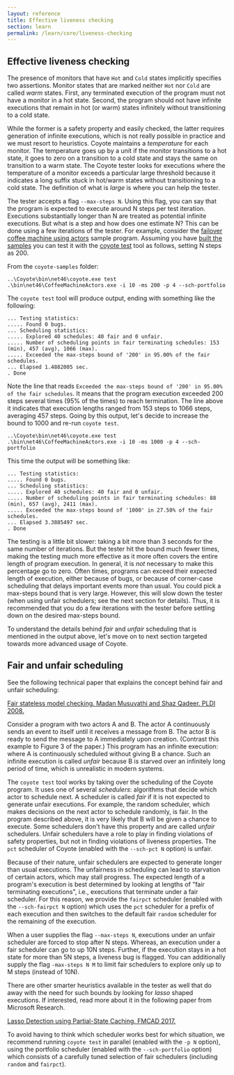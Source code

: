 ```yaml
---
layout: reference
title: Effective liveness checking
section: learn
permalink: /learn/core/liveness-checking
---
```


## Effective liveness checking

The presence of monitors that have `Hot` and `Cold` states implicitly specifies two assertions.
Monitor states that are marked neither `Hot` nor `Cold` are called _warm_ states. First, any
terminated execution of the program must not have a monitor in a hot state. Second, the program
should not have infinite executions that remain in hot (or warm) states infinitely without
transitioning to a cold state.

While the former is a safety property and easily checked, the latter requires generation of infinite
executions, which is not really possible in practice and we must resort to heuristics. Coyote
maintains a _temperature_ for each monitor. The temperature goes up by a unit if the monitor
transitions to a hot state, it goes to zero on a transition to a cold state and stays the same on
transition to a warm state. The Coyote tester looks for executions where the temperature of a
monitor exceeds a particular large threshold because it indicates a long suffix stuck in hot/warm
states without transitioning to a cold state. The definition of what is _large_ is where you can
help the tester.

The tester accepts a flag `--max-steps N`. Using this flag, you can say that the program is expected
to execute around N steps per test iteration. Executions substantially longer than N are treated as
potential infinite executions. But what is a step and how does one estimate N? This can be done
using a few iterations of the tester. For example, consider the [failover coffee machine using
actors](../tutorials/failover-coffee-machine-actors) sample program. Assuming you have
[built the samples](/coyote/learn/get-started/install#building-the-samples) you can test it with
the [coyote test](/coyote/learn/tools/testing) tool as follows, setting N steps as 200.

From the `coyote-samples` folder:

```
..\Coyote\bin\net46\coyote.exe test .\bin\net46\CoffeeMachineActors.exe -i 10 -ms 200 -p 4 --sch-portfolio
```

The `coyote test` tool will produce output, ending with something like the following:

```
... Testing statistics:
..... Found 0 bugs.
... Scheduling statistics:
..... Explored 40 schedules: 40 fair and 0 unfair.
..... Number of scheduling points in fair terminating schedules: 153 (min), 457 (avg), 1066 (max).
..... Exceeded the max-steps bound of '200' in 95.00% of the fair schedules.
... Elapsed 1.4882005 sec.
. Done
```

Note the line that reads `Exceeded the max-steps bound of '200' in 95.00% of the fair schedules`. It
means that the program execution exceeded 200 steps several times (95% of the times) to reach
termination. The line above it indicates that execution lengths ranged from 153 steps to 1066 steps,
averaging 457 steps. Going by this output, let's decide to increase the bound to 1000 and re-run
`coyote test`.

```
..\Coyote\bin\net46\coyote.exe test .\bin\net46\CoffeeMachineActors.exe -i 10 -ms 1000 -p 4 --sch-portfolio
```

This time the output will be something like:

```
... Testing statistics:
..... Found 0 bugs.
... Scheduling statistics:
..... Explored 40 schedules: 40 fair and 0 unfair.
..... Number of scheduling points in fair terminating schedules: 88 (min), 657 (avg), 2411 (max).
..... Exceeded the max-steps bound of '1000' in 27.50% of the fair schedules.
... Elapsed 3.3885497 sec.
. Done
```

The testing is a little bit slower: taking a bit more than 3 seconds for the same number of
iterations. But the tester hit the bound much fewer times, making the testing much more effective as
it more often covers the entire length of program execution. In general, it is _not_ necessary to
make this percentage go to zero. Often times, programs can exceed their expected length of
execution, either because of bugs, or because of corner-case scheduling that delays important events
more than usual. You could pick a max-steps bound that is very large. However, this will slow down
the tester (when using unfair schedulers; see the next section for details). Thus, it is recommended
that you do a few iterations with the tester before settling down on the desired max-steps bound.

To understand the details behind _fair_ and _unfair_ scheduling that is mentioned in the output
above, let's move on to next section targeted towards more advanced usage of Coyote.

## Fair and unfair scheduling

See the following technical paper that explains the concept behind fair and unfair scheduling:

[Fair stateless model checking. Madan Musuvathi and Shaz Qadeer. PLDI
2008.](https://www.microsoft.com/en-us/research/publication/fair-stateless-model-checking/)

Consider a program with two actors A and B. The actor A continuously sends an event to itself until
it receives a message from B. The actor B is ready to send the message to A immediately upon
creation. (Contrast this example to Figure 3 of the paper.) This program has an infinite execution:
where A is continuously scheduled without giving B a chance. Such an infinite execution is called
_unfair_ because B is starved over an infinitely long period of time, which is unrealistic in modern
systems.

The `coyote test` tool works by taking over the scheduling of the Coyote program. It uses one of
several _schedulers_: algorithms that decide which actor to schedule next. A scheduler is called
_fair_ if it is not expected to generate unfair executions. For example, the random scheduler, which
makes decisions on the next actor to schedule randomly, is fair. In the program described above, it
is very likely that B will be given a chance to execute. Some schedulers don't have this property
and are called _unfair_ schedulers. Unfair schedulers have a role to play in finding violations of
safety properties, but not in finding violations of liveness properties. The `pct` scheduler of
Coyote (enabled with the `--sch-pct N` option) is unfair.

Because of their nature, unfair schedulers are expected to generate longer than usual executions.
The unfairness in scheduling can lead to starvation of certain actors, which may stall progress. The
expected length of a program's execution is best determined by looking at lengths of "fair
terminating executions", i.e., executions that terminate under a fair scheduler. For this reason, we
provide the `fairpct` scheduler (enabled with the `--sch-fairpct N` option) which uses the `pct`
scheduler for a prefix of each execution and then switches to the default fair `random` scheduler
for the remaining of the execution.

When a user supplies the flag `--max-steps N`, executions under an unfair scheduler are forced to
stop after N steps. Whereas, an execution under a fair scheduler can go to up 10N steps. Further, if
the execution stays in a hot state for more than 5N steps, a liveness bug is flagged. You can
additionally supply the flag `-max-steps N M` to limit fair schedulers to explore only up to M steps
(instead of 10N).

There are other smarter heuristics available in the tester as well that do away with the need for
such bounds by looking for _lasso_ shaped executions. If interested, read more about it in the
following paper from Microsoft Research.

[Lasso Detection using Partial-State Caching. FMCAD
2017.](https://www.microsoft.com/en-us/research/publication/lasso-detection-using-partial-state-caching-2/)

To avoid having to think which scheduler works best for which situation, we recommend running
`coyote test` in parallel (enabled with the `-p N` option), using the portfolio scheduler (enabled
with the `--sch-portfolio` option) which consists of a carefully tuned selection of fair schedulers
(including `random` and `fairpct`).
